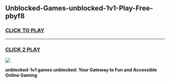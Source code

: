 
## Unblocked-Games-unblocked-1v1-Play-Free-pbyf8
<h3>
<a href="https://premium76.site?title=unblocked-1v1&ref=21A">CLICK TO PLAY</a></h3>
<hr>

<h3>
<a href="https://premium76.site?title=unblocked-1v1&ref=21A">CLICK 2 PLAY</a>
  
</h3>

<a href="https://premium76.site?title=unblocked-1v1&ref=21A"><img src="https://clearcache.store/games.png"></a>


**unblocked-1v1 games unblocked: Your Gateway to Fun and Accessible Online Gaming**
